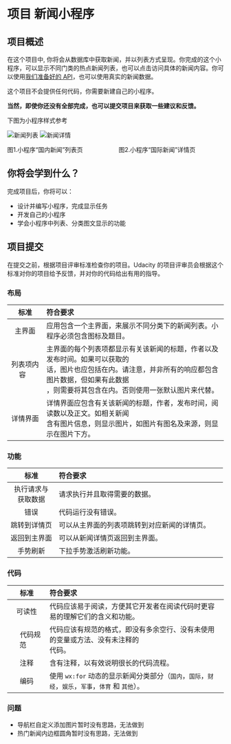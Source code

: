 # 项目 新闻小程序

## 项目概述

在这个项目中, 你将会从数据库中获取新闻，并以列表方式呈现。你完成的这个小程序，可以显示不同门类的热点新闻列表，也可以点击访问具体的新闻内容。你可以使用[我们准备好的 API](https://github.com/Thinker-z/fast-news/blob/master/news_api.md)，也可以使用真实的新闻数据。

这个项目不会提供任何代码，你需要新建自己的小程序。

**当然，即使你还没有全部完成，也可以提交项目来获取一些建议和反馈。**

下图为小程序样式参考

![新闻列表](https://github.com/Thinker-z/fast-news/master/%E6%96%B0%E9%97%BB%E5%88%97%E8%A1%A8.png)
![新闻详情](https://github.com/Thinker-z/fast-news/master/%E6%96%B0%E9%97%BB%E8%AF%A6%E6%83%85.png)

图1.小程序“国内新闻”列表页&emsp; &nbsp; &nbsp; &nbsp; &emsp; &nbsp; &nbsp; &nbsp; 图2.小程序“国际新闻”详情页



## 你将会学到什么？

完成项目后，你将可以：

- 设计并编写小程序，完成显示任务
- 开发自己的小程序
- 学会小程序中列表、分类图文显示的功能

## 项目提交

在提交之前，根据项目评审标准检查你的项目。Udacity 的项目评审员会根据这个标准对你的项目给予反馈，并对你的代码给出有用的指导。

### 布局

|          标准           | 符合要求                                                     |
| :---------------------: | :----------------------------------------------------------- |
|         主界面          | 应用包含一个主界面，来展示不同分类下的新闻列表。小程序必须包含图标及题目。 |
| 列表项内容 &nbsp;&nbsp; | 主界面的每个列表项都显示有关该新闻的标题，作者以及发布时间。如果可以获取的<br>话，图片也应包括在内。请注意，并非所有的响应都包含图片数据，但如果有此数据<br>，则需要将其包含在内。否则使用一张默认图片来代替。 |
|        详情界面         | 详情界面应包含有关该新闻的标题，作者，发布时间，阅读数以及正文。如相关新闻<br>含有图片信息，则显示图片，如图片有图名及来源，则显示在图片下方。 |

### 功能

|          标准          | 符合要求                                                     |
| :--------------------: | :----------------------------------------------------------- |
| 执行请求与<br>获取数据 | 请求执行并且取得需要的数据。                                 |
|          错误          | 代码运行没有错误。                                           |
|      跳转到详情页      | 可以从主界面的列表项跳转到对应新闻的详情页。 &nbsp;&nbsp;&nbsp;&nbsp; |
|      返回到主界面      | 可以从新闻详情页返回到主界面。                               |
|        手势刷新        | 下拉手势激活刷新功能。                                       |

### 代码

|                           标准                           | 符合要求                                                     |
| :------------------------------------------------------: | :----------------------------------------------------------- |
|                          可读性                          | 代码应该易于阅读，方便其它开发者在阅读代码时更容易的理解它们的含义和功能。 |
| &nbsp;&nbsp;&nbsp;&nbsp;代码规范&nbsp;&nbsp;&nbsp;&nbsp; | 代码应该有规范的格式，即没有多余空行、没有未使用的变量或方法、没有未注释的<br>代码。 |
|                           注释                           | 含有注释，以有效说明很长的代码流程。                         |
|                           编码                           | 使用 `wx:for` 动态的显示新闻分类部分（`国内`，`国际`，`财经`，`娱乐`，`军事`，`体育` 和 `其他`）。 |

### 问题

- 导航栏自定义添加图片暂时没有思路，无法做到
- 热门新闻内边框圆角暂时没有思路，无法做到